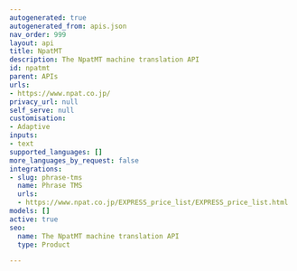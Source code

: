 ```yaml
---
autogenerated: true
autogenerated_from: apis.json
nav_order: 999
layout: api
title: NpatMT
description: The NpatMT machine translation API
id: npatmt
parent: APIs
urls:
- https://www.npat.co.jp/
privacy_url: null
self_serve: null
customisation:
- Adaptive
inputs:
- text
supported_languages: []
more_languages_by_request: false
integrations:
- slug: phrase-tms
  name: Phrase TMS
  urls:
  - https://www.npat.co.jp/EXPRESS_price_list/EXPRESS_price_list.html
models: []
active: true
seo:
  name: The NpatMT machine translation API
  type: Product

---
```


